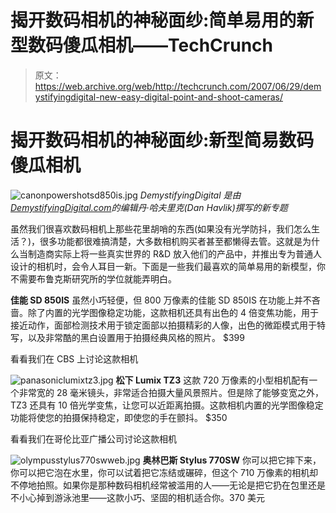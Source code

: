 # 揭开数码相机的神秘面纱:简单易用的新型数码傻瓜相机——TechCrunch

> 原文：<https://web.archive.org/web/http://techcrunch.com/2007/06/29/demystifyingdigital-new-easy-digital-point-and-shoot-cameras/>

# 揭开数码相机的神秘面纱:新型简易数码傻瓜相机

![canonpowershotsd850is.jpg](img/2bf44c63ba8f670d8b0af0b1b2781333.png)
*DemystifyingDigital 是由[DemystifyingDigital.com](https://web.archive.org/web/20210119094804/http://www.demystifyingdigital.com/)的编辑丹·哈夫里克(Dan Havlik)撰写的新专题*

虽然我们很喜欢数码相机上那些花里胡哨的东西(如果没有光学防抖，我们怎么生活？)，很多功能都很难搞清楚，大多数相机购买者甚至都懒得去管。这就是为什么当制造商实际上将一些真实世界的 R&D 放入他们的产品中，并推出专为普通人设计的相机时，会令人耳目一新。下面是一些我们最喜欢的简单易用的新模型，你不需要布鲁克斯研究所的学位就能弄明白。

**佳能 SD 850IS**
虽然小巧轻便，但 800 万像素的佳能 SD 850IS 在功能上并不吝啬。除了内置的光学图像稳定功能，这款相机还具有出色的 4 倍变焦功能，用于接近动作，面部检测技术用于锁定面部以拍摄精彩的人像，出色的微距模式用于特写，以及非常酷的黑白设置用于拍摄经典风格的照片。
$399

看看我们在 CBS 上讨论这款相机

![panasoniclumixtz3.jpg](img/562d730f874447e8df8acd60bd4cfcc4.png)
**松下 Lumix TZ3**
这款 720 万像素的小型相机配有一个非常宽的 28 毫米镜头，非常适合拍摄大量风景照片。但是除了能够变宽之外，TZ3 还具有 10 倍光学变焦，让您可以近距离拍摄。这款相机内置的光学图像稳定功能将使您的拍摄保持稳定，即使您的手在颤抖。
$350

看看我们在哥伦比亚广播公司讨论这款相机

![olympusstylus770swweb.jpg](img/e3abbe457d1f32b8f0f05c987504540d.png)
**奥林巴斯 Stylus 770SW**
你可以把它摔下来，你可以把它泡在水里，你可以试着把它冻结或碾碎，但这个 710 万像素的相机却不停地拍照。如果你是那种数码相机经常被滥用的人——无论是把它扔在包里还是不小心掉到游泳池里——这款小巧、坚固的相机适合你。370 美元